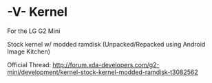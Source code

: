 # -V- Kernel

For the LG G2 Mini

Stock kernel w/ modded ramdisk 
(Unpacked/Repacked using Android Image Kitchen)

Official Thread: http://forum.xda-developers.com/g2-mini/development/kernel-stock-kernel-modded-ramdisk-t3082562
